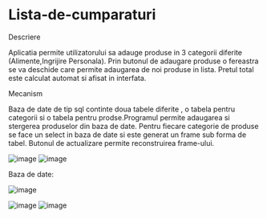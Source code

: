 # Lista-de-cumparaturi

Descriere 

  Aplicatia permite utilizatorului sa adauge  produse in  3 categorii diferite (Alimente,Ingrijire Personala).
Prin butonul de adaugare produse o fereastra se va deschide care permite adaugarea de noi produse in lista.
Pretul total este calculat automat si afisat in interfata.

Mecanism

  Baza de date de tip sql continte doua tabele diferite , o tabela pentru categorii si o tabela pentru prodse.Programul permite adaugarea si stergerea produselor din baza de date.
Pentru fiecare categorie de produse se face un select in baza de date si este generat un frame sub forma de tabel.
Butonul de actualizare permite reconstruirea frame-ului.

![image](https://user-images.githubusercontent.com/120383666/224167975-d3737acb-b783-498e-bb8b-93fdb4ac465a.png)
![image](https://user-images.githubusercontent.com/120383666/224168505-a886d774-23a0-4b27-823d-a7e8dd665130.png)


Baza de date:

![image](https://user-images.githubusercontent.com/120383666/224168797-9a7cf7d0-642b-43b4-b484-04c198f4e3c8.png)



![image](https://user-images.githubusercontent.com/120383666/224168212-04779a93-dc19-41db-a39c-b4f5729db1fa.png)
![image](https://user-images.githubusercontent.com/120383666/224168944-994ca493-b463-4cf8-8b33-e77f5ef69e23.png)

